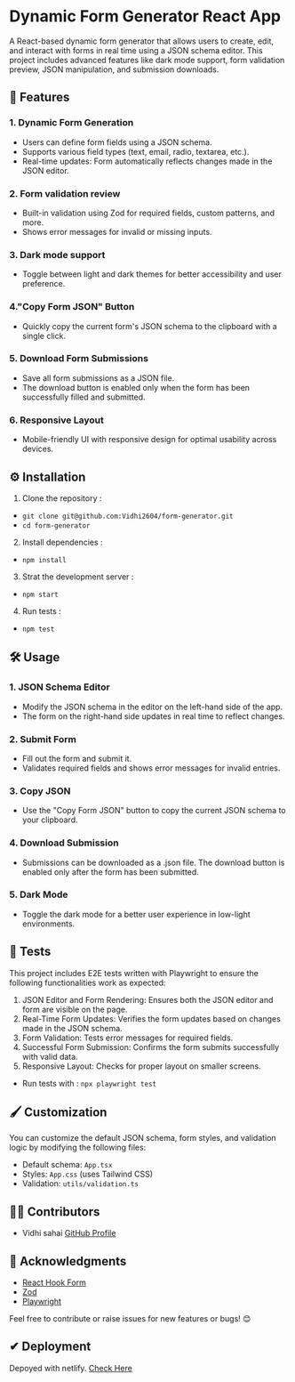 # Dynamic Form Generator React App

A React-based dynamic form generator that allows users to create, edit, and interact with forms in real time using a JSON schema editor. This project includes advanced features like dark mode support, form validation preview, JSON manipulation, and submission downloads.

## 🚀 Features
<h3>1. Dynamic Form Generation</h3>

- Users can define form fields using a JSON schema.
- Supports various field types (text, email, radio, textarea, etc.).
- Real-time updates: Form automatically reflects changes made in the JSON editor.

<h3>2. Form validation review</h3>

- Built-in validation using Zod for required fields, custom patterns, and more.
- Shows error messages for invalid or missing inputs.

<h3>3. Dark mode support</h3>

- Toggle between light and dark themes for better accessibility and user preference.
  
<h3>4."Copy Form JSON" Button</h3>

- Quickly copy the current form's JSON schema to the clipboard with a single click.

<h3>5. Download Form Submissions</h3>

- Save all form submissions as a JSON file.
- The download button is enabled only when the form has been successfully filled and submitted.

<h3>6. Responsive Layout</h3>

- Mobile-friendly UI with responsive design for optimal usability across devices.


## ⚙️ Installation
1. Clone the repository :
- `git clone git@github.com:Vidhi2604/form-generator.git`
- `cd form-generator`

2. Install dependencies :
- `npm install`
3. Strat the development server :
- `npm start`
4. Run tests :
- `npm test`

## 🛠️ Usage
<h3> 1. JSON Schema Editor</h3>

- Modify the JSON schema in the editor on the left-hand side of the app.
- The form on the right-hand side updates in real time to reflect changes.
<h3>2. Submit Form</h3>


- Fill out the form and submit it.
- Validates required fields and shows error messages for invalid entries.
<h3> 3. Copy JSON</h3>


- Use the "Copy Form JSON" button to copy the current JSON schema to your clipboard.
<h3> 4. Download Submission</h3>

- Submissions can be downloaded as a .json file. The download button is enabled only after the form has been submitted.
<h3>5. Dark Mode</h3>

- Toggle the dark mode for a better user experience in low-light environments.


## 🧪 Tests

This project includes E2E tests written with Playwright to ensure the following functionalities work as expected:

1. JSON Editor and Form Rendering: Ensures both the JSON editor and form are visible on the page.
2. Real-Time Form Updates: Verifies the form updates based on changes made in the JSON schema.
3. Form Validation: Tests error messages for required fields.
4. Successful Form Submission: Confirms the form submits successfully with valid data.
5. Responsive Layout: Checks for proper layout on smaller screens.

- Run tests with :
     `npx playwright test`

## 🖌️ Customization

You can customize the default JSON schema, form styles, and validation logic by modifying the following files:

- Default schema: `App.tsx`
- Styles: `App.css` (uses Tailwind CSS)
- Validation: `utils/validation.ts`

## 👩‍💻 Contributors

- Vidhi sahai [GitHub Profile](https://github.com/Vidhi2604)

## 🌟 Acknowledgments

- [React Hook Form](https://react-hook-form.com/)
- [Zod](https://github.com/colinhacks/zod)
- [Playwright](https://playwright.dev/)
  
Feel free to contribute or raise issues for new features or bugs! 😊

## ✔ Deployment

Depoyed with netlify.
[Check Here](https://form-generator-vs.netlify.app/)

